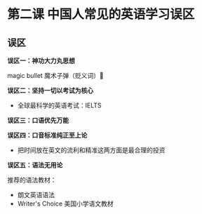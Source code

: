 # 第二课 中国人常见的英语学习误区

## 误区

**误区一：神功大力丸思想**

magic bullet 魔术子弹（贬义词）

**误区二：坚持一切以考试为核心**

- 全球最科学的英语考试：IELTS

**误区三：口语优先万能**

**误区四：口音标准纯正至上论**

- 把时间放在英文的流利和精准这两方面是最合理的投资

**误区五：语法无用论**

推荐的语法教材：

- 朗文英语语法
- Writer's Choice 美国小学语文教材
